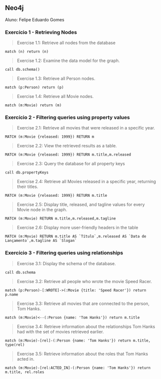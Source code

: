 ## Neo4j

Aluno: Felipe Eduardo Gomes

### Exercício 1 - Retrieving Nodes

> Exercise 1.1: Retrieve all nodes from the database

```
match (n) return (n)
```

> Exercise 1.2: Examine the data model for the graph.

```
call db.schema()
```

> Exercise 1.3: Retrieve all Person nodes.

```
match (p:Person) return (p)
```

> Exercise 1.4: Retrieve all Movie nodes.

```
match (m:Movie) return (m)
```

### Exercício 2 - Filtering queries using property values

> Exercise 2.1: Retrieve all movies that were released in a specific year.

```
MATCH (m:Movie {released: 1999}) RETURN m
```

> Exercise 2.2: View the retrieved results as a table.

```
MATCH (m:Movie {released: 1999}) RETURN m.title,m.released
```

> Exercise 2.3: Query the database for all property keys

```
call db.propertyKeys
```

> Exercise 2.4: Retrieve all Movies released in a specific year, returning their titles.

```
MATCH (m:Movie {released: 1999}) RETURN m.title
```

> Exercise 2.5: Display title, released, and tagline values for every Movie node in the graph.

```
MATCH (m:Movie) RETURN m.title,m.released,m.tagline
```

> Exercise 2.6: Display more user-friendly headers in the table

```
MATCH (m:Movie) RETURN m.title AS `Título`,m.released AS `Data de Lançamento`,m.tagline AS `Slogan`
```

### Exercício 3 - Filtering queries using relationships

> Exercise 3.1: Display the schema of the database.

```
call db.schema
```

> Exercise 3.2: Retrieve all people who wrote the movie Speed Racer.

```
match (p:Person)-[:WROTE]->(:Movie {title: 'Speed Racer'}) return p.name
```

> Exercise 3.3: Retrieve all movies that are connected to the person, Tom Hanks.

```
match (m:Movie)<--(:Person {name: 'Tom Hanks'}) return m.title
```

> Exercise 3.4: Retrieve information about the relationships Tom Hanks had with the set of movies retrieved earlier.

```
match (m:Movie)-[rel]-(:Person {name: 'Tom Hanks'}) return m.title, type(rel)
```

> Exercise 3.5: Retrieve information about the roles that Tom Hanks acted in.

```
match (m:Movie)-[rel:ACTED_IN]-(:Person {name: 'Tom Hanks'}) return m.title, rel.roles
```